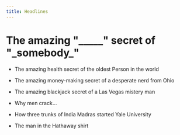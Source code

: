 ```yaml
---
title: Headlines
---
```

# The amazing "\_\_\_\_\_" secret of "\_somebody\_" 
- The amazing health secret of the oldest Person in the world
- The amazing money-making secret of a desperate nerd from Ohio
- The amazing blackjack secret of a Las Vegas mistery man

- Why men crack...
- How three trunks of India Madras started Yale University
- The man in the Hathaway shirt



